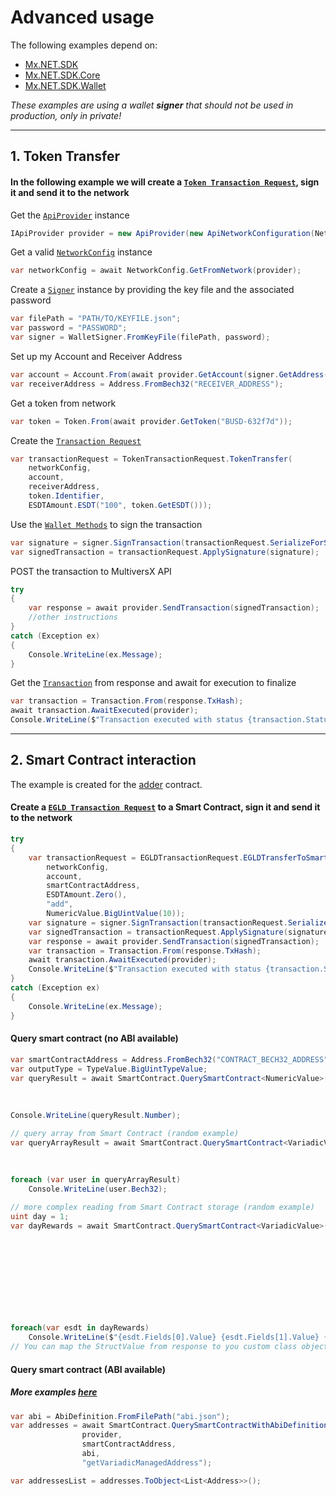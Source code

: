 # Advanced usage

The following examples depend on:
* [Mx.NET.SDK](https://github.com/RemarkableTools/Mx.NET.SDK/tree/main/src/Mx.NET.SDK)
* [Mx.NET.SDK.Core](https://github.com/RemarkableTools/Mx.NET.SDK/tree/main/src/Mx.NET.SDK.Core)
* [Mx.NET.SDK.Wallet](https://github.com/RemarkableTools/Mx.NET.SDK/tree/main/src/Mx.NET.SDK.Wallet)

*These examples are using a wallet __signer__ that should not be used in production, only in private!*

---

## 1. Token Transfer

#### In the following example we will create a [`Token Transaction Request`](https://github.com/RemarkableTools/Mx.NET.SDK/blob/master/src/Mx.NET.SDK/TransactionsManager/TokenTransactionRequest.cs), sign it and send it to the network
Get the [`ApiProvider`](https://github.com/RemarkableTools/Mx.NET.SDK/blob/master/src/Mx.NET.SDK/Configuration/ApiNetworkConfiguration.cs) instance
```csharp
IApiProvider provider = new ApiProvider(new ApiNetworkConfiguration(Network.DevNet));
```
Get a valid [`NetworkConfig`](https://github.com/RemarkableTools/Mx.NET.SDK/blob/master/src/Mx.NET.SDK/Domain/Data/Network/NetworkConfig.cs) instance
```csharp
var networkConfig = await NetworkConfig.GetFromNetwork(provider);
```
Create a [`Signer`](https://github.com/RemarkableTools/Mx.NET.SDK/blob/master/src/Mx.NET.SDK.Wallet/Wallet/WalletSigner.cs) instance by providing the key file and the associated password
```csharp
var filePath = "PATH/TO/KEYFILE.json";
var password = "PASSWORD";
var signer = WalletSigner.FromKeyFile(filePath, password);
```
Set up my Account and Receiver Address
```csharp
var account = Account.From(await provider.GetAccount(signer.GetAddress().Bech32));
var receiverAddress = Address.FromBech32("RECEIVER_ADDRESS");
```
Get a token from network
```csharp
var token = Token.From(await provider.GetToken("BUSD-632f7d"));
```
Create the [`Transaction Request`](https://github.com/RemarkableTools/Mx.NET.SDK/blob/master/src/Mx.NET.SDK/Domain/TransactionRequest.cs)
```csharp
var transactionRequest = TokenTransactionRequest.TokenTransfer(
    networkConfig,
    account,
    receiverAddress,
    token.Identifier,
    ESDTAmount.ESDT("100", token.GetESDT()));
```
Use the [`Wallet Methods`](https://github.com/RemarkableTools/Mx.NET.SDK/blob/master/src/Mx.NET.SDK.Wallet/WalletMethods.cs) to sign the transaction
```csharp
var signature = signer.SignTransaction(transactionRequest.SerializeForSigning());
var signedTransaction = transactionRequest.ApplySignature(signature);
```
POST the transaction to MultiversX API
```csharp
try
{
    var response = await provider.SendTransaction(signedTransaction);
    //other instructions
}
catch (Exception ex)
{
    Console.WriteLine(ex.Message);
}
```
Get the [`Transaction`](https://github.com/RemarkableTools/Mx.NET.SDK/blob/master/src/Mx.NET.SDK/Domain/Data/Transaction/Transaction.cs) from response and await for execution to finalize
```csharp
var transaction = Transaction.From(response.TxHash);
await transaction.AwaitExecuted(provider);
Console.WriteLine($"Transaction executed with status {transaction.Status}");
```

---

## 2. Smart Contract interaction
The example is created for the [adder](https://github.com/multiversx/mx-sdk-rs/tree/master/contracts/examples/adder) contract.
#### Create a [`EGLD Transaction Request`](https://github.com/RemarkableTools/Mx.NET.SDK/blob/master/src/Mx.NET.SDK/TransactionsManager/EGLDTransactionRequest.cs) to a Smart Contract, sign it and send it to the network
```csharp
try
{
    var transactionRequest = EGLDTransactionRequest.EGLDTransferToSmartContract(
        networkConfig,
        account,
        smartContractAddress,
        ESDTAmount.Zero(),
        "add",
        NumericValue.BigUintValue(10));
    var signature = signer.SignTransaction(transactionRequest.SerializeForSigning());
    var signedTransaction = transactionRequest.ApplySignature(signature);
    var response = await provider.SendTransaction(signedTransaction);
    var transaction = Transaction.From(response.TxHash);
    await transaction.AwaitExecuted(provider);
    Console.WriteLine($"Transaction executed with status {transaction.Status}");
}
catch (Exception ex)
{
    Console.WriteLine(ex.Message);
}
```
#### Query smart contract (no ABI available)
```csharp
var smartContractAddress = Address.FromBech32("CONTRACT_BECH32_ADDRESS");
var outputType = TypeValue.BigUintTypeValue;
var queryResult = await SmartContract.QuerySmartContract<NumericValue>(provider,
                                                                       smartContractAddress,
                                                                       outputType,
                                                                       "getSum");
Console.WriteLine(queryResult.Number);

// query array from Smart Contract (random example)
var queryArrayResult = await SmartContract.QuerySmartContract<VariadicValue>(provider,
                                                                             smartContractAddress,
                                                                             new TypeValue[] { TypeValue.VariadicValue(TypeValue.AddressValue) },
                                                                             "getUsers");
foreach (var user in queryArrayResult)
    Console.WriteLine(user.Bech32);

// more complex reading from Smart Contract storage (random example)
uint day = 1;
var dayRewards = await SmartContract.QuerySmartContract<VariadicValue>(provider,
                                                                       smartContractAddress,
                                                                       new TypeValue[] { TypeValue.VariadicValue(TypeValue.StructValue("EsdtTokenPayment", new FieldDefinition[3]
                                                                       {
                                                                           new FieldDefinition("token_identifier", "", TypeValue.TokenIdentifierValue),
                                                                           new FieldDefinition("token_nonce", "", TypeValue.U64TypeValue),
                                                                           new FieldDefinition("amount", "", TypeValue.BigUintTypeValue)
                                                                       })),
                                                                       "getDayRewards",
                                                                       null,
                                                                       NumericValue.U32Value(day));
foreach(var esdt in dayRewards)
    Console.WriteLine($"{esdt.Fields[0].Value} {esdt.Fields[1].Value} {esdt.Fields[2].Value}");
// You can map the StructValue from response to you custom class object for easier usage, if you need
```

#### Query smart contract (ABI available)
##### More examples [here](https://github.com/RemarkableTools/Mx.NET.SDK/tree/main/tests/MS%20Testing/TypeValueTesting)
```csharp
var abi = AbiDefinition.FromFilePath("abi.json");
var addresses = await SmartContract.QuerySmartContractWithAbiDefinition<VariadicValue>(
                provider,
                smartContractAddress,
                abi,
                "getVariadicManagedAddress");

var addressesList = addresses.ToObject<List<Address>>();
```
